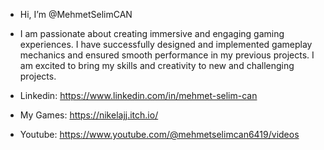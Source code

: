 - Hi, I’m @MehmetSelimCAN
- I am passionate about creating immersive and engaging gaming experiences. I have successfully designed and implemented gameplay mechanics and ensured smooth performance in my previous projects. I am excited to bring my skills and creativity to new and challenging projects.

- Linkedin: https://www.linkedin.com/in/mehmet-selim-can
- My Games: https://nikelajj.itch.io/
- Youtube: https://www.youtube.com/@mehmetselimcan6419/videos
<!---
MehmetSelimCAN/MehmetSelimCAN is a ✨ special ✨ repository because its `README.md` (this file) appears on your GitHub profile.
You can click the Preview link to take a look at your changes.
--->
